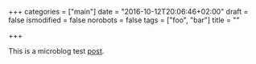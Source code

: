 +++
categories = ["main"]
date = "2016-10-12T20:06:46+02:00"
draft = false 
ismodified = false
norobots = false
tags = ["foo", "bar"]
title = ""

+++

This is a microblog test [post](https://example.com).
